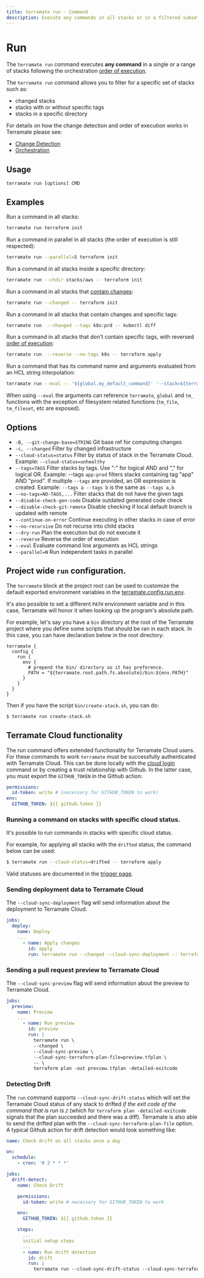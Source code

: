 ```yaml
---
title: terramate run - Command
description: Execute any commands in all stacks or in a filtered subset of stacks by using the `terramate run` command.
---
```


# Run

The `terramate run` command executes **any command** in a single or a range of stacks following
the orchestration [order of execution](../orchestration/index.md).

The `terramate run` command allows you to filter for a specific set of stacks such as:

- changed stacks
- stacks with or without specific tags
- stacks in a specific directory

For details on how the change detection and order of execution works in Terramate please see:

- [Change Detection](../change-detection/index.md)
- [Orchestration](../orchestration/index.md)

## Usage

`terramate run [options] CMD`

## Examples

Run a command in all stacks:

```bash
terramate run terraform init
```

Run a command in parallel in all stacks (the order of execution is still respected):

```bash
terramate run --parallel=5 terraform init
```

Run a command in all stacks inside a specific directory:

```bash
terramate run --chdir stacks/aws -- terraform init
```

Run a command in all stacks that [contain changes](../change-detection/index.md):

```bash
terramate run --changed -- terraform init
```

Run a command in all stacks that contain changes and specific tags:

```bash
terramate run  --changed --tags k8s:prd -- kubectl diff
```

Run a command in all stacks that don't contain specific tags, with reversed [order of execution](../orchestration/index.md):

```bash
terramate run  --reverse --no-tags k8s -- terraform apply
```

Run a command that has its command name and arguments evaluated from an HCL string
interpolation:

```bash
terramate run --eval -- '${global.my_default_command}' '--stack=${terramate.stack.path.absolute}'
```

When using `--eval` the arguments can reference `terramate`, `global` and `tm_` functions with the exception of filesystem related functions (`tm_file`, `tm_fileset`, etc are exposed).

## Options

- `-B, --git-change-base=STRING` Git base ref for computing changes
- `-c, --changed` Filter by changed infrastructure
- `--cloud-status=status` Filter by status of stack in the Terramate Cloud. Example: `--cloud-status=unhealthy`
- `--tags=TAGS` Filter stacks by tags. Use ":" for logical AND and "," for logical OR. Example: --tags `app:prod` filters stacks containing tag "app" AND "prod". If multiple `--tags` are provided, an OR expression is created. Example: `--tags a --tags b` is the same as `--tags a,b`
- `--no-tags=NO-TAGS,...` Filter stacks that do not have the given tags
- `--disable-check-gen-code` Disable outdated generated code check
- `--disable-check-git-remote` Disable checking if local default branch is updated with remote
- `--continue-on-error` Continue executing in other stacks in case of error
- `--no-recursive` Do not recurse into child stacks
- `--dry-run` Plan the execution but do not execute it
- `--reverse` Reverse the order of execution
- `--eval` Evaluate command line arguments as HCL strings
- `--parallel=N` Run independent tasks in parallel

## Project wide `run` configuration.

The `terramate` block at the project root can be used to customize
the default exported environment variables in the
[terramate.config.run.env](../projects/configuration.md#the-terramateconfigrunenv-block).

It's also possible to set a different `PATH` environment variable and
in this case, Terramate will honor it when looking up the program's
absolute path.

For example, let's say you have a `bin` directory at the root of the
Terramate project where you define some scripts that should be ran in
each stack. In this case, you can have declaration below in the root
directory:

```hcl
terramate {
  config {
    run {
      env {
        # prepend the bin/ directory so it has preference.
        PATH = "${terramate.root.path.fs.absolute}/bin:${env.PATH}"
      }
    }
  }
}
```

Then if you have the script `bin/create-stack.sh`, you can do:

```bash
$ terramate run create-stack.sh
```

## Terramate Cloud functionality

The run command offers extended functionality for Terramate Cloud users. For these commands to work `terramate` must be successfully authenticated with Terramate Cloud. This can be done locally with the [cloud login](./cloud-login.md) command or by creating a trust relationship with Github. In the latter case, you must export the `GITHUB_TOKEN` in the Github action:

```yaml
permissions:
  id-token: write # (necessary for GITHUB_TOKEN to work)
env:
  GITHUB_TOKEN: ${{ github.token }}
```

### Running a command on stacks with specific cloud status.

It's possible to run commands in stacks with specific cloud status.

For example, for applying all stacks with the `drifted` status, the command below
can be used:

```bash
$ terramate run --cloud-status=drifted -- terraform apply
```

Valid statuses are documented in the [trigger page](./trigger.md).

### Sending deployment data to Terramate Cloud

The `--cloud-sync-deployment` flag will send information about the deployment to Terramate Cloud.

```yaml
jobs:
  deploy:
    name: Deploy
    ...
      - name: Apply changes
        id: apply
        run: terramate run --changed --cloud-sync-deployment -- terraform apply -input=false -auto-approve
```

### Sending a pull request preview to Terramate Cloud

The `--cloud-sync-preview` flag will send information about the preview to Terramate Cloud.

```yaml
jobs:
  preview:
    name: Preview
    ...
      - name: Run preview
        id: preview
        run: |
          terramate run \
          --changed \
          --cloud-sync-preview \
          --cloud-sync-terraform-plan-file=preview.tfplan \
          -- \
          terraform plan -out preview.tfplan -detailed-exitcode
```

### Detecting Drift

The `run` command supports `--cloud-sync-drift-status` which will set the Terramate Cloud status of any stack to drifted _if the exit code of the command that is run is `2`_ (which for `terraform plan -detailed-exitcode` signals that the plan succeeded and there was a diff). Terramate is also able to send the drifted plan with the `--cloud-sync-terraform-plan-file` option. A typical Github action for drift detection would look something like:

```yaml
name: Check drift on all stacks once a day

on:
  schedule:
    - cron: '0 2 * * *'

jobs:
  drift-detect:
    name: Check Drift

    permissions:
      id-token: write # necessary for GITHUB_TOKEN to work

    env:
      GITHUB_TOKEN: ${{ github.token }}

    steps:
      ...
      initial setup steps
      ...
      - name: Run drift detection
        id: drift
        run: |
          terramate run --cloud-sync-drift-status --cloud-sync-terraform-plan-file=drift.tfplan -- terraform plan -out drift.tfplan -detailed-exitcode
```
